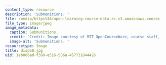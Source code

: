 ```yaml
---
content_type: resource
description: 'Submunitions. '
file: /media/https%3A/open-learning-course-data-rc.s3.amazonaws.com/ec-s06-design-for-demining-spring-2007/1eb006adf390e516586a457731844426_disp58.jpg
file_type: image/jpeg
image_metadata:
  caption: Submunitions.
  credit: 'Credit: Image courtesy of MIT OpenCourseWare, course staff, and students.'
  image-alt: 'Submunitions. '
resourcetype: Image
title: disp58.jpg
uid: 1eb006ad-f390-e516-586a-457731844426
---
```

